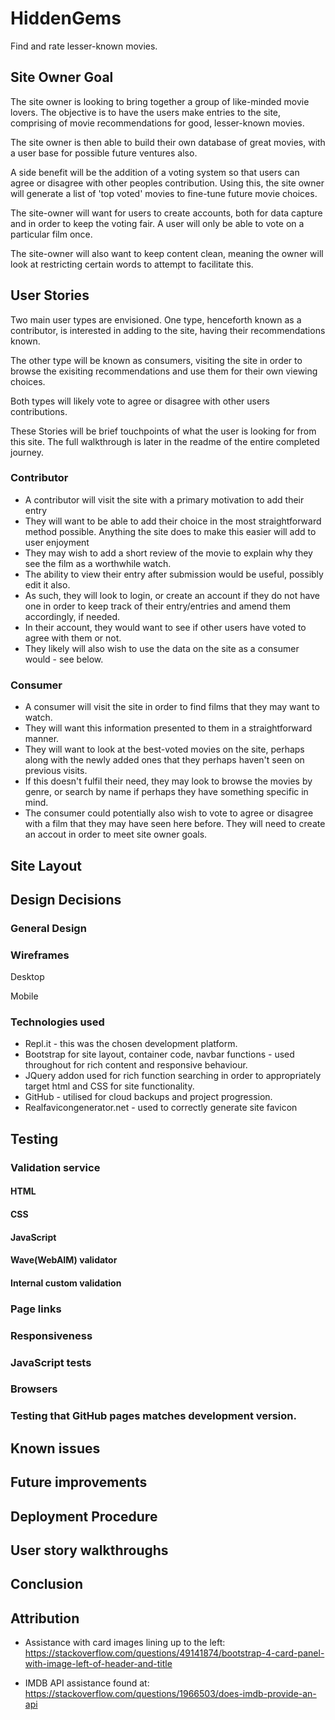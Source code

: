 # HiddenGems
Find and rate lesser-known movies.


## Site Owner Goal
The site owner is looking to bring together a group of like-minded movie lovers. The objective is to have the users make entries to the site, comprising of movie recommendations for good, lesser-known movies.

The site owner is then able to build their own database of great movies, with a user base for possible future ventures also.

A side benefit will be the addition of a voting system so that users can agree or disagree with other peoples contribution. Using this, the site owner will generate a list of 'top voted' movies to fine-tune future movie choices.

The site-owner will want for users to create accounts, both for data capture and in order to keep the voting fair. A user will only be able to vote on a particular film once. 

The site-owner will also want to keep content clean, meaning the owner will look at restricting certain words to attempt to facilitate this.


## User Stories
Two main user types are envisioned. One type, henceforth known as a contributor, is interested in adding to the site, having their recommendations known.

The other type will be known as consumers, visiting the site in order to browse the exisiting recommendations and use them for their own viewing choices.

Both types will likely vote to agree or disagree with other users contributions.


These Stories will be brief touchpoints of what the user is looking for from this site. The full walkthrough is later in the readme of the entire completed journey.

### Contributor
- A contributor will visit the site with a primary motivation to add their entry
- They will want to be able to add their choice in the most straightforward method possible. Anything the site does to make this easier will add to user enjoyment
- They may wish to add a short review of the movie to explain why they see the film as a worthwhile watch.
- The ability to view their entry after submission would be useful, possibly edit it also.
- As such, they will look to login, or create an account if they do not have one in order to keep track of their entry/entries and amend them accordingly, if needed.
- In their account, they would want to see if other users have voted to agree with them or not.
- They likely will also wish to use the data on the site as a consumer would - see below.

### Consumer
- A consumer will visit the site in order to find films that they may want to watch.
- They will want this information presented to them in a straightforward manner.
- They will want to look at the best-voted movies on the site, perhaps along with the newly added ones that they perhaps haven't seen on previous visits.
- If this doesn't fulfil their need, they may look to browse the movies by genre, or search by name if perhaps they have something specific in mind.
- The consumer could potentially also wish to vote to agree or disagree with a film that they may have seen here before. They will need to create an accout in order to meet site owner goals.


## Site Layout


## Design Decisions

### General Design



### Wireframes

Desktop





Mobile




### Technologies used

- Repl.it - this was the chosen development platform.
- Bootstrap for site layout, container code, navbar functions - used throughout for rich content and responsive behaviour.
- JQuery addon used for rich function searching in order to appropriately target html and CSS for site functionality.
- GitHub - utilised for cloud backups and project progression.
- Realfavicongenerator.net - used to correctly generate site favicon


## Testing

### Validation service

#### HTML


#### CSS


#### JavaScript


#### Wave(WebAIM) validator



#### Internal custom validation




### Page links



### Responsiveness 


### JavaScript tests



### Browsers



### Testing that GitHub pages matches development version.



## Known issues



## Future improvements



## Deployment Procedure



## User story walkthroughs





## Conclusion



## Attribution

- Assistance with card images lining up to the left:
https://stackoverflow.com/questions/49141874/bootstrap-4-card-panel-with-image-left-of-header-and-title

- IMDB API assistance found at:
https://stackoverflow.com/questions/1966503/does-imdb-provide-an-api




